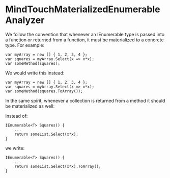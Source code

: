 ﻿MindTouchMaterializedEnumerableAnalyzer
=======================================

We follow the convention that whenever an IEnumerable type is passed into a function or returned from a function, it must be materialized to a concrete type. For example:

```
var myArray = new [] { 1, 2, 3, 4 };
var squares = myArray.Select(x => x*x);
var someMethod(squares);
```

We would write this instead:

```
var myArray = new [] { 1, 2, 3, 4 };
var squares = myArray.Select(x => x*x);
var someMethod(squares.ToArray());
```

In the same spirit, whenever a collection is returned from a method it should be materialized as well:

Instead of:

```
IEnumerable<T> Squares() {
	...
	return someList.Select(x*x);
}
```

we write:

```
IEnumerable<T> Squares() {
	...
	return someList.Select(x*x).ToArray();
}
```
